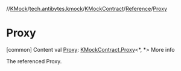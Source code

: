 //[KMock](../../../../index.md)/[tech.antibytes.kmock](../../index.md)/[KMockContract](../index.md)/[Reference](index.md)/[Proxy](-proxy.md)



# Proxy
[common]
Content
val [Proxy](-proxy.md): [KMockContract.Proxy](../-proxy/index.md)<*, *>
More info


The referenced Proxy.
